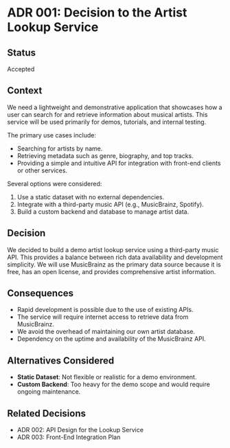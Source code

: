 # ADR 001: Decision to the Artist Lookup Service

## Status
Accepted

## Context
We need a lightweight and demonstrative application that showcases how a user can search for and retrieve information about musical artists. This service will be used primarily for demos, tutorials, and internal testing.

The primary use cases include:
- Searching for artists by name.
- Retrieving metadata such as genre, biography, and top tracks.
- Providing a simple and intuitive API for integration with front-end clients or other services.

Several options were considered:
1. Use a static dataset with no external dependencies.
2. Integrate with a third-party music API (e.g., MusicBrainz, Spotify).
3. Build a custom backend and database to manage artist data.

## Decision
We decided to build a demo artist lookup service using a third-party music API. This provides a balance between rich data availability and development simplicity. We will use MusicBrainz as the primary data source because it is free, has an open license, and provides comprehensive artist information.

## Consequences
- Rapid development is possible due to the use of existing APIs.
- The service will require internet access to retrieve data from MusicBrainz.
- We avoid the overhead of maintaining our own artist database.
- Dependency on the uptime and availability of the MusicBrainz API.

## Alternatives Considered
- **Static Dataset**: Not flexible or realistic for a demo environment.
- **Custom Backend**: Too heavy for the demo scope and would require ongoing maintenance.

## Related Decisions
- ADR 002: API Design for the Lookup Service
- ADR 003: Front-End Integration Plan
